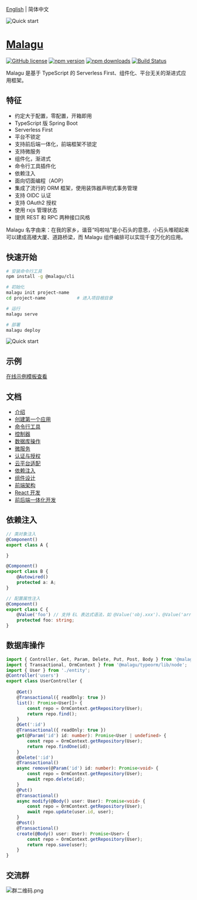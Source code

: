 [English](./README.md) | 简体中文

![Quick start](https://cdn.nlark.com/yuque/0/2021/svg/365432/1631213735164-4e66c160-84d2-439e-95be-20d337a114b2.svg?date=1631213780270) 
# [Malagu](https://www.yuque.com/cellbang/malagu/puw7p0) 

[![GitHub license](https://img.shields.io/badge/license-MIT-blue.svg)](https://github.com/cellbang/malagu/blob/master/LICENSE)
[![npm version](https://img.shields.io/npm/v/@malagu/core.svg?style=flat)](https://www.npmjs.com/org/malagu)
[![npm downloads](https://img.shields.io/npm/dm/@malagu/core.svg?style=flat)](https://www.npmjs.com/org/malagu)
[![Build Status](https://github.com/cellbang/malagu/workflows/Build/badge.svg?branch=master)](https://github.com/cellbang/malagu/actions?query=branch%3Amaster+event%3Apush+event%3Aschedule)

Malagu 是基于 TypeScript 的 Serverless First、组件化、平台无关的渐进式应用框架。


## 特征

- 约定大于配置，零配置，开箱即用
- TypeScript 版 Spring Boot
- Serverless First
- 平台不锁定
- 支持前后端一体化，前端框架不锁定
- 支持微服务
- 组件化，渐进式
- 命令行工具插件化
- 依赖注入
- 面向切面编程（AOP）
- 集成了流行的 ORM 框架，使用装饰器声明式事务管理
- 支持 OIDC 认证
- 支持 OAuth2 授权
- 使用 rxjs 管理状态
- 提供 REST 和 RPC 两种接口风格

Malagu 名字由来：在我的家乡，谐音“吗啦咕”是小石头的意思，小石头堆砌起来可以建成高楼大厦、道路桥梁，而 Malagu 组件编排可以实现千变万化的应用。

## 快速开始

```bash
# 安装命令行工具
npm install -g @malagu/cli

# 初始化
malagu init project-name
cd project-name            # 进入项目根目录

# 运行
malagu serve

# 部署
malagu deploy
```

![Quick start](https://cdn.nlark.com/yuque/0/2021/gif/365432/1631211054396-6fbedbd4-b57a-4d80-bdc3-7136bc9bf8c4.gif?date=1631211077631)

## 示例

[在线示例模板查看](https://cloud.cellbang.com/?share=2b89fe47-0208-43da-94e1-ded64ddd51fd#/templates)

## 文档

- [介绍](https://www.yuque.com/cellbang/malagu/puw7p0)
- [创建第一个应用](https://www.yuque.com/cellbang/malagu/ogreg3)
- [命令行工具](https://www.yuque.com/cellbang/malagu/xbfpir)
- [控制器](https://www.yuque.com/cellbang/malagu/cbgl7g)
- [数据库操作](https://www.yuque.com/cellbang/malagu/ztbcwq)
- [微服务](https://www.yuque.com/cellbang/malagu/wtiy6s)
- [认证与授权](https://www.yuque.com/cellbang/malagu/qhl0km)
- [云平台适配](https://www.yuque.com/cellbang/malagu/hh1mng)
- [依赖注入](https://www.yuque.com/cellbang/malagu/fw025h)
- [组件设计](https://www.yuque.com/cellbang/malagu/qaqomw)
- [前端架构](https://www.yuque.com/cellbang/malagu/vl9wbw)
- [React 开发](https://www.yuque.com/cellbang/malagu/fum7u8)
- [前后端一体化开发](https://www.yuque.com/cellbang/malagu/fi6lxi)


## 依赖注入

```typescript
// 类对象注入
@Component()
export class A {

}

@Component()
export class B {
    @Autowired()
    protected a: A;
}

// 配置属性注入
@Component()
export class C {
    @Value('foo') // 支持 EL 表达式语法，如 @Value('obj.xxx')、@Value('arr[1]') 等等
    protected foo: string;
}
```

## 数据库操作

```typescript
import { Controller, Get, Param, Delete, Put, Post, Body } from '@malagu/mvc/lib/node';
import { Transactional, OrmContext } from '@malagu/typeorm/lib/node';
import { User } from './entity';
@Controller('users')
export class UserController {
    
    @Get()
    @Transactional({ readOnly: true })
    list(): Promise<User[]> {
        const repo = OrmContext.getRepository(User);
        return repo.find();
    }
    @Get(':id')
    @Transactional({ readOnly: true })
    get(@Param('id') id: number): Promise<User | undefined> {
        const repo = OrmContext.getRepository(User);
        return repo.findOne(id);
    }
    @Delete(':id')
    @Transactional()
    async remove(@Param('id') id: number): Promise<void> {
        const repo = OrmContext.getRepository(User);
        await repo.delete(id);
    }
    @Put()
    @Transactional()
    async modify(@Body() user: User): Promise<void> {
        const repo = OrmContext.getRepository(User);
        await repo.update(user.id, user);
    }
    @Post()
    @Transactional()
    create(@Body() user: User): Promise<User> {
        const repo = OrmContext.getRepository(User);
        return repo.save(user);
    }
}
```

## 交流群

![群二维码.png](https://cdn.nlark.com/yuque/0/2020/png/365432/1606829901447-499234ed-58f0-4c60-8760-735f8e7feac8.png#align=left&display=inline&height=461&margin=%5Bobject%20Object%5D&name=%E7%BE%A4%E4%BA%8C%E7%BB%B4%E7%A0%81.png&originHeight=461&originWidth=722&size=167559&status=done&style=none&width=722)

<!-- ## 示例

1. 创建应用

![](https://img.alicdn.com/tfs/TB1BjYFcIKfxu4jSZPfXXb3dXXa-1425-818.gif)

2. 本地运行应用

![](https://gw.alicdn.com/tfs/TB1Vb1rA.Y1gK0jSZFCXXcwqXXa-1425-818.gif)

3. 本地调试应用

![](https://img.alicdn.com/tfs/TB1j5KtAYj1gK0jSZFuXXcrHpXa-1425-818.gif)

4. 部署应用

![](https://img.alicdn.com/tfs/TB1SbCnA4z1gK0jSZSgXXavwpXa-1425-818.gif) -->
